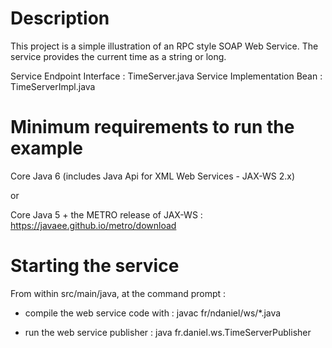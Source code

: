# Description

This project is a simple illustration of an RPC style SOAP Web Service.
The service provides the current time as a string or long.

Service Endpoint Interface : TimeServer.java
Service Implementation Bean : TimeServerImpl.java

# Minimum requirements to run the example

Core Java 6 (includes Java Api for XML Web Services - JAX-WS 2.x)

or

Core Java 5 + the METRO release of JAX-WS : https://javaee.github.io/metro/download

# Starting the service

From within src/main/java, at the command prompt : 

 - compile the web service code with : javac fr/ndaniel/ws/*.java
 
 - run the web service publisher : java fr.daniel.ws.TimeServerPublisher


